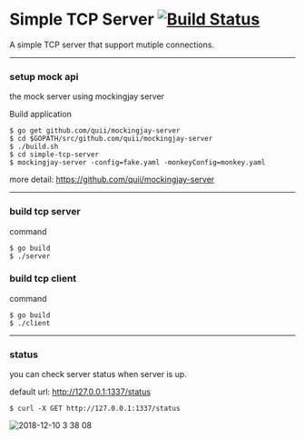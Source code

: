 # Simple TCP Server [![Build Status](https://travis-ci.org/Negaihoshi/simple-tcp-server.svg?branch=master)](https://travis-ci.org/Negaihoshi/simple-tcp-server)

A simple TCP server that support mutiple connections.

***

### setup mock api

the mock server using mockingjay server

Build application
```
$ go get github.com/quii/mockingjay-server
$ cd $GOPATH/src/github.com/quii/mockingjay-server
$ ./build.sh
$ cd simple-tcp-server
$ mockingjay-server -config=fake.yaml -monkeyConfig=monkey.yaml
```
more detail: https://github.com/quii/mockingjay-server

***

### build tcp server

command
```
$ go build
$ ./server
```

### build tcp client

command
```
$ go build
$ ./client
```

***

### status
you can check server status when server is up.

default url: http://127.0.0.1:1337/status
```
$ curl -X GET http://127.0.0.1:1337/status
```

![2018-12-10 3 38 08](https://user-images.githubusercontent.com/1733006/49701903-17edfa00-fc2d-11e8-998f-cca6d8ad5844.png)
